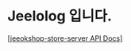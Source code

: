 # Jeelolog 입니다.

[[jeeokshop-store-server API Docs]](https://heechul90.github.io/docs/api/jeeok-project/jeeokshop/store-server-API-문서/index.html)